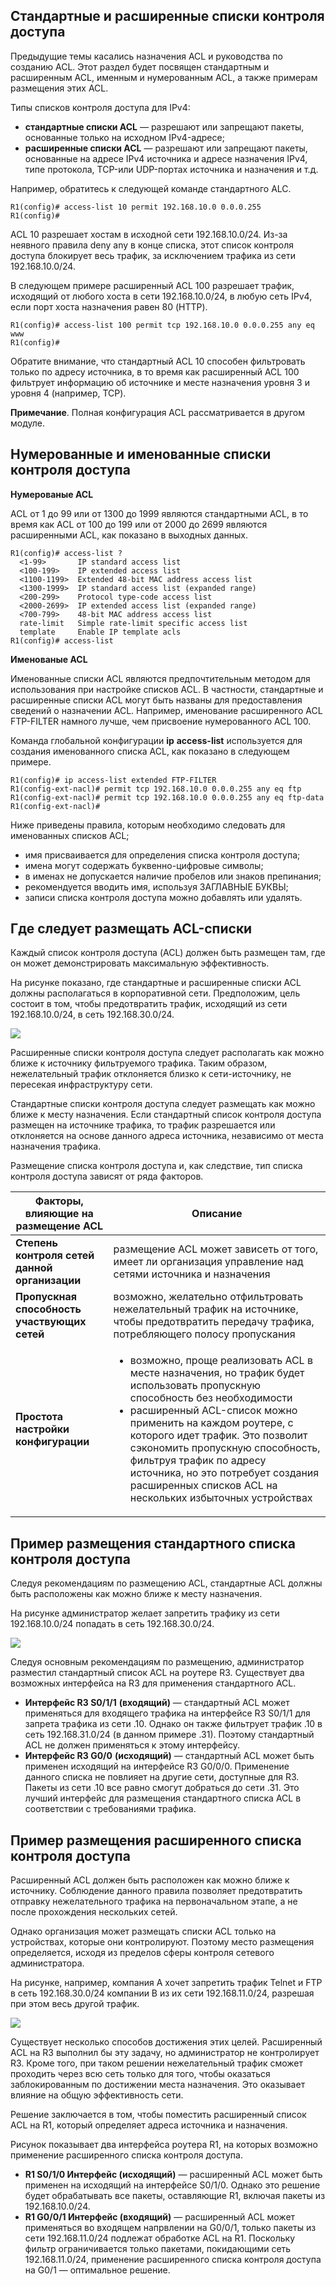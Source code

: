 <!-- 4.4.1 -->
## Стандартные и расширенные списки контроля доступа

Предыдущие темы касались назначения ACL и руководства по созданию ACL. Этот раздел будет посвящен стандартным и расширенным ACL, именным и нумерованным ACL, а также примерам размещения этих ACL.

Типы списков контроля доступа для IPv4:

* **стандартные списки ACL** — разрешают или запрещают пакеты, основанные только на исходном IPv4-адресе;
* **расширенные списки ACL** — разрешают или запрещают пакеты, основанные на адресе IPv4 источника и адресе назначения IPv4, типе протокола, TCP-или UDP-портах источника и назначения и т.д.

Например, обратитесь к следующей команде стандартного ALC.

```
R1(config)# access-list 10 permit 192.168.10.0 0.0.0.255
R1(config)#
```

ACL 10 разрешает хостам в исходной сети 192.168.10.0/24. Из-за неявного правила deny any в конце списка, этот список контроля доступа блокирует весь трафик, за исключением трафика из сети 192.168.10.0/24.

В следующем примере расширенный ACL 100 разрешает трафик, исходящий от любого хоста в сети 192.168.10.0/24, в любую сеть IPv4, если порт хоста назначения равен 80 (HTTP).

```
R1(config)# access-list 100 permit tcp 192.168.10.0 0.0.0.255 any eq www
R1(config)#
```

Обратите внимание, что стандартный ACL 10 способен фильтровать только по адресу источника, в то время как расширенный ACL 100 фильтрует информацию об источнике и месте назначения уровня 3 и уровня 4 (например, TCP).

**Примечание**. Полная конфигурация ACL рассматривается в другом модуле.

<!-- 4.4.2 -->
## Нумерованные и именованные списки контроля доступа

**Нумерованые ACL**

ACL от 1 до 99 или от 1300 до 1999 являются стандартными ACL, в то время как ACL от 100 до 199 или от 2000 до 2699 являются расширенными ACL, как показано в выходных данных.

```
R1(config)# access-list ?
  <1-99>       IP standard access list
  <100-199>    IP extended access list
  <1100-1199>  Extended 48-bit MAC address access list
  <1300-1999>  IP standard access list (expanded range)
  <200-299>    Protocol type-code access list
  <2000-2699>  IP extended access list (expanded range)
  <700-799>    48-bit MAC address access list
  rate-limit   Simple rate-limit specific access list
  template     Enable IP template acls
R1(config)# access-list

```

**Именованые ACL**

Именованные списки ACL являются предпочтительным методом для использования при настройке списков ACL. В частности, стандартные и расширенные списки ACL могут быть названы для предоставления сведений о назначении ACL. Например, именование расширенного ACL FTP-FILTER намного лучше, чем присвоение нумерованного ACL 100.

Команда глобальной конфигурации **ip** **access-list** используется для создания именованного списка ACL, как показано в следующем примере.

```
R1(config)# ip access-list extended FTP-FILTER
R1(config-ext-nacl)# permit tcp 192.168.10.0 0.0.0.255 any eq ftp
R1(config-ext-nacl)# permit tcp 192.168.10.0 0.0.0.255 any eq ftp-data
R1(config-ext-nacl)#

```

Ниже приведены правила, которым необходимо следовать для именованных списков ACL;

* имя присваивается для определения списка контроля доступа;
* имена могут содержать буквенно-цифровые символы;
* в именах не допускается наличие пробелов или знаков препинания;
* рекомендуется вводить имя, используя ЗАГЛАВНЫЕ БУКВЫ;
* записи списка контроля доступа можно добавлять или удалять.

<!-- 4.4.3 -->
## Где следует размещать ACL-списки

Каждый список контроля доступа (ACL) должен быть размещен там, где он может демонстрировать максимальную эффективность.

На рисунке показано, где стандартные и расширенные списки ACL должны располагаться в корпоративной сети. Предположим, цель состоит в том, чтобы предотвратить трафик, исходящий из сети 192.168.10.0/24, в сеть 192.168.30.0/24.

![](./assets/4.4.3.svg)
<!-- /courses/ensa-dl/ae8e8c82-34fd-11eb-ba19-f1886492e0e4/aeb43cf2-34fd-11eb-ba19-f1886492e0e4/assets/c61058f0-1c46-11ea-af56-e368b99e9723.svg -->

<!--
На рисунке показано, как разместить ACL в сети. Эта сеть имеет три роутера и четыре LAN. Вверху в центре находится R2. Ниже и слева расположен R1, подключающийся к R2 с помощью последовательного кабеля. Оба R1 и R2 используют свои интерфейсы S0/1/0. Справа от R2 находится R3, соединяющий R2 с последовательным кабелем. R3 и R2 используют свои интерфейсы S0/1/1. R1 и R3 имеют по две локальные сети. R1 имеет локальную сеть, подключенную от G0/0/0 к коммутатору S1 с узлом PC1. Это сеть 192.168.10.0/24 и PC1 имеет IP-адрес 192.168.10.10. R1 имеет вторую локальную сеть, подключенную от G0/0/1 к коммутатору S2 с узлом PC2. Это сеть 192.168.11.0/24 и PC2 имеет IP-адрес 192.168.11.10. R3 имеет локальную сеть, подключенную от G0/0/0 к коммутатору S3 с узлом PC3. Это сеть 192.168.30.0/24 и PC3 имеет IP-адрес 192.168.30.12. R3 имеет вторую локальную сеть, подключенную от G0/0/1 к коммутатору S4 с серверным узлом. Это сеть 192.168.31.0/24 и сервер имеет IP-адрес 192.168.31.12. Над R1 есть поле, в котором говорится, что расширенные ACL-списки обычно располагаются рядом с источником. Еще одно поле изображено над R3, в нем говорится, что стандартные списки ACL обычно размещаются рядом с сетью назначения.
-->

Расширенные списки контроля доступа следует располагать как можно ближе к источнику фильтруемого трафика. Таким образом, нежелательный трафик отклоняется близко к сети-источнику, не пересекая инфраструктуру сети.

Стандартные списки контроля доступа следует размещать как можно ближе к месту назначения. Если стандартный список контроля доступа размещен на источнике трафика, то трафик разрешается или отклоняется на основе данного адреса источника, независимо от места назначения трафика.

Размещение списка контроля доступа и, как следствие, тип списка контроля доступа зависят от ряда факторов.

| **Факторы, влияющие на размещение ACL** | **Описание** |
| --- | --- |
| **Степень контроля сетей данной организации**  | размещение ACL может зависеть от того, имеет ли организация управление над сетями источника и назначения |
| **Пропускная способность участвующих сетей** | возможно, желательно отфильтровать нежелательный трафик на источнике, чтобы предотвратить передачу трафика, потребляющего полосу пропускания |
| **Простота настройки конфигурации** | <ul><li>возможно, проще реализовать ACL в месте назначения, но трафик будет использовать пропускную способность без необходимости</li><li>расширенный ACL-список можно применить на каждом роутере, с которого идет трафик. Это позволит сэкономить пропускную способность, фильтруя трафик по адресу источника, но это потребует создания расширенных списков ACL на нескольких избыточных устройствах</li></ul> |

<!-- 4.4.4 -->
## Пример размещения стандартного списка контроля доступа

Следуя рекомендациям по размещению ACL, стандартные ACL должны быть расположены как можно ближе к месту назначения.

На рисунке администратор желает запретить трафику из сети 192.168.10.0/24 попадать в сеть 192.168.30.0/24.

![](./assets/4.4.4.svg)
<!-- /courses/ensa-dl/ae8e8c82-34fd-11eb-ba19-f1886492e0e4/aeb43cf2-34fd-11eb-ba19-f1886492e0e4/assets/c610a712-1c46-11ea-af56-e368b99e9723.svg -->

<!--
На рисунке показано, как разместить стандартный список ACL в сети. Эта сеть имеет три роутера и четыре LAN. Вверху в центре находится R2. Ниже и слева расположен R1, подключающийся к R2 с помощью последовательного кабеля. R1 и R2 используют свои интерфейсы S0/1/0. Справа от R2 находится R3, соединяющий R2 с последовательным кабелем. R3 и R2 используют свои интерфейсы S0/1/1. R1 и R3 имеют по две локальные сети. R1 имеет локальную сеть, подключенную от G0/0/0 к коммутатору S1 с узлом PC1. Это сеть 192.168.10.0/24. R1 имеет вторую локальную сеть, подключенную от G0/1 к коммутатору S2 с узлом PC2. Это сеть 192.168.11.0/24. R3 имеет локальную сеть, подключенную от G0/0/0 к коммутатору S3 с узлом PC3. Это сеть 192.168.30.0/24. R3 имеет вторую локальную сеть, подключенную от G0/0/1 к коммутатору S4 с узлом PC4. Это сеть 192.168.31.0/24. В оранжевой рамке вверху находятся слова «Блокировать весь трафик с 192.168.10.0/24 до 192.168.30.0/24.». На последовательном кабеле между R2 и R3 широким концом к R2 размещена воронка. Рядом с ней утверждение «Фильтрует трафик с 192.168.10.0/24 по всем направлениям, доступным для R3». Вторая воронка изображена на кабеле Ethernet между R3 и S3 широким концом в сторону R3. Рядом с ней утверждение «Фильтрует трафик от 192.168.10.0/24 до 192.168.30.0/24».
-->

Следуя основным рекомендациям по размещению, администратор разместил стандартный список ACL на роутере R3. Существует два возможных интерфейса на R3 для применения стандартного ACL.

* **Интерфейс R3 S0/1/1** **(входящий)** — стандартный ACL может применяться для входящего трафика на интерфейсе R3 S0/1/1 для запрета трафика из сети .10. Однако он также фильтрует трафик .10 в сеть 192.168.31.0/24 (в данном примере .31). Поэтому стандартный ACL не должен применяться к этому интерфейсу.
* **Интерфейс R3 G0/0** **(исходящий)** — стандартный ACL может быть применен исходящий на интерфейсе R3 G0/0/0. Применение данного списка не повлияет на другие сети, доступные для R3. Пакеты из сети .10 все равно смогут добраться до сети .31. Это лучший интерфейс для размещения стандартного списка ACL в соответствии с требованиями трафика.

<!-- 4.4.5 -->
## Пример размещения расширенного списка контроля доступа

Расширенный ACL должен быть расположен как можно ближе к источнику. Соблюдение данного правила позволяет предотвратить отправку нежелательного трафика на первоначальном этапе, а не после прохождения нескольких сетей.

Однако организация может размещать списки ACL только на устройствах, которые они контролируют. Поэтому место размещения определяется, исходя из пределов сферы контроля сетевого администратора.

На рисунке, например, компания A хочет запретить трафик Telnet и FTP в сеть 192.168.30.0/24 компании B из их сети 192.168.11.0/24, разрешая при этом весь другой трафик.

![](./assets/4.4.5.svg)
<!-- /courses/ensa-dl/ae8e8c82-34fd-11eb-ba19-f1886492e0e4/aeb43cf2-34fd-11eb-ba19-f1886492e0e4/assets/c6116a60-1c46-11ea-af56-e368b99e9723.svg -->

<!--
На рисунке показано, как разместить расширенный список ACL в сети. Эта сеть имеет три роутера и четыре LAN. Вверху в центре находится R2. Ниже и слева расположен R1, подключающийся к R2 с помощью последовательного кабеля. R1 и R2 используют свои интерфейсы S0/1/0. Справа от R2 находится R3, соединяющий R2 с последовательным кабелем. R3 и R2 используют свои интерфейсы S0/1/1. R1 и R3 имеют по две локальные сети каждый. R1 имеет локальную сеть, подключенную от G0/0/0 к коммутатору S1 с узлом PC1. Это сеть 192.168.10.0/24. R1 имеет вторую локальную сеть, подключенную от G0/0/1 к коммутатору S2 с узлом PC2. Это сеть 192.168.11.0/24. R3 имеет локальную сеть, подключенную от G0/0/0 к коммутатору S3 с узлом PC3. Это сеть 192.168.30.0/24 и PC3 имеет IP-адрес 192.168.30.12. R3 имеет вторую локальную сеть, подключенную от G0/0/1 к коммутатору S4 с узлом PC4. Это сеть 192.168.31.0/24 и PC4 имеет IP-адрес 192.168.31.12. Текст в области гласит: «Блокировать трафик по протоколам FTP и Telnet от 192.168.11.0/24 до 192.168.30.0/24» На последовательном звене между R1 и R2 находится синяя воронка с широким концом воронки на стороне R1 по S0/1/0. Над воронкой находится поле, в котором говорится: «Проверяется весь трафик перед выходом из R1 S0/1/0». Вторая воронка находится в локальной сети между R1 и S2. Узкий конец воронки направлен на интерфейс G0/0/1. Рядом с воронкой область, которая гласит: «Рассматривает трафик только от 192.168.11.0/24».
-->

Существует несколько способов достижения этих целей. Расширенный ACL на R3 выполнил бы эту задачу, но администратор не контролирует R3. Кроме того, при таком решении нежелательный трафик сможет проходить через всю сеть только для того, чтобы оказаться заблокированным по достижении места назначения. Это оказывает влияние на общую эффективность сети.

Решение заключается в том, чтобы поместить расширенный список ACL на R1, который определяет адреса источника и назначения.

Рисунок показывает два интерфейса роутера R1, на которых возможно применение расширенного списка контроля доступа.

* **R1 S0/1/0 Интерфейс (исходящий)** — расширенный ACL может быть применен на исходящий на интерфейсе S0/1/0. Однако это решение будет обрабатывать все пакеты, оставляющие R1, включая пакеты из 192.168.10.0/24.
* **R1 G0/0/1 Интерфейс (входящий)** — расширенный ACL может применяться во входящем напрвлении на G0/0/1, только пакеты из сети 192.168.11.0/24 подлежат обработке ACL на R1. Поскольку фильтр ограничивается только пакетами, покидающими сеть 192.168.11.0/24, применение расширенного списка контроля доступа на G0/1 — оптимальное решение.

<!-- 4.4.6 -->
<!-- quiz -->

